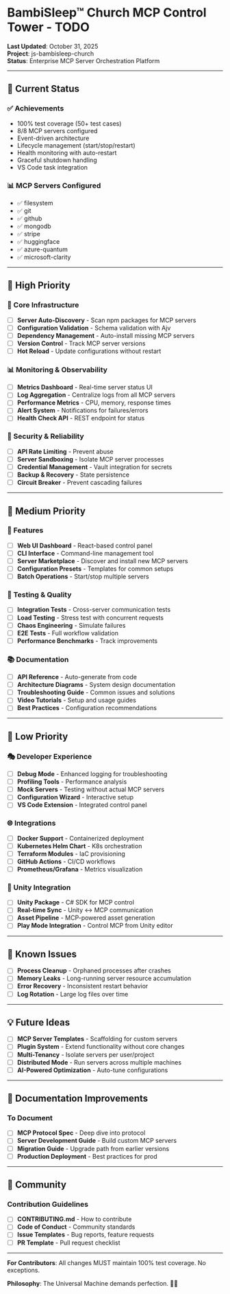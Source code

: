# BambiSleep™ Church MCP Control Tower - TODO

**Last Updated**: October 31, 2025  
**Project**: js-bambisleep-church  
**Status**: Enterprise MCP Server Orchestration Platform

---

## 🎯 Current Status

### ✅ Achievements

- 100% test coverage (50+ test cases)
- 8/8 MCP servers configured
- Event-driven architecture
- Lifecycle management (start/stop/restart)
- Health monitoring with auto-restart
- Graceful shutdown handling
- VS Code task integration

### 📊 MCP Servers Configured

- ✅ filesystem
- ✅ git
- ✅ github
- ✅ mongodb
- ✅ stripe
- ✅ huggingface
- ✅ azure-quantum
- ✅ microsoft-clarity

---

## 🚀 High Priority

### 🎯 Core Infrastructure

- [ ] **Server Auto-Discovery** - Scan npm packages for MCP servers
- [ ] **Configuration Validation** - Schema validation with Ajv
- [ ] **Dependency Management** - Auto-install missing MCP servers
- [ ] **Version Control** - Track MCP server versions
- [ ] **Hot Reload** - Update configurations without restart

### 📊 Monitoring & Observability

- [ ] **Metrics Dashboard** - Real-time server status UI
- [ ] **Log Aggregation** - Centralize logs from all MCP servers
- [ ] **Performance Metrics** - CPU, memory, response times
- [ ] **Alert System** - Notifications for failures/errors
- [ ] **Health Check API** - REST endpoint for status

### 🔐 Security & Reliability

- [ ] **API Rate Limiting** - Prevent abuse
- [ ] **Server Sandboxing** - Isolate MCP server processes
- [ ] **Credential Management** - Vault integration for secrets
- [ ] **Backup & Recovery** - State persistence
- [ ] **Circuit Breaker** - Prevent cascading failures

---

## 🎨 Medium Priority

### 🌟 Features

- [ ] **Web UI Dashboard** - React-based control panel
- [ ] **CLI Interface** - Command-line management tool
- [ ] **Server Marketplace** - Discover and install new MCP servers
- [ ] **Configuration Presets** - Templates for common setups
- [ ] **Batch Operations** - Start/stop multiple servers

### 🧪 Testing & Quality

- [ ] **Integration Tests** - Cross-server communication tests
- [ ] **Load Testing** - Stress test with concurrent requests
- [ ] **Chaos Engineering** - Simulate failures
- [ ] **E2E Tests** - Full workflow validation
- [ ] **Performance Benchmarks** - Track improvements

### 📚 Documentation

- [ ] **API Reference** - Auto-generate from code
- [ ] **Architecture Diagrams** - System design documentation
- [ ] **Troubleshooting Guide** - Common issues and solutions
- [ ] **Video Tutorials** - Setup and usage guides
- [ ] **Best Practices** - Configuration recommendations

---

## 🔧 Low Priority

### 🎭 Developer Experience

- [ ] **Debug Mode** - Enhanced logging for troubleshooting
- [ ] **Profiling Tools** - Performance analysis
- [ ] **Mock Servers** - Testing without actual MCP servers
- [ ] **Configuration Wizard** - Interactive setup
- [ ] **VS Code Extension** - Integrated control panel

### 🌐 Integrations

- [ ] **Docker Support** - Containerized deployment
- [ ] **Kubernetes Helm Chart** - K8s orchestration
- [ ] **Terraform Modules** - IaC provisioning
- [ ] **GitHub Actions** - CI/CD workflows
- [ ] **Prometheus/Grafana** - Metrics visualization

### 🦋 Unity Integration

- [ ] **Unity Package** - C# SDK for MCP control
- [ ] **Real-time Sync** - Unity ↔ MCP communication
- [ ] **Asset Pipeline** - MCP-powered asset generation
- [ ] **Play Mode Integration** - Control MCP from Unity editor

---

## 🐛 Known Issues

- [ ] **Process Cleanup** - Orphaned processes after crashes
- [ ] **Memory Leaks** - Long-running server resource accumulation
- [ ] **Error Recovery** - Inconsistent restart behavior
- [ ] **Log Rotation** - Large log files over time

---

## 💡 Future Ideas

- [ ] **MCP Server Templates** - Scaffolding for custom servers
- [ ] **Plugin System** - Extend functionality without core changes
- [ ] **Multi-Tenancy** - Isolate servers per user/project
- [ ] **Distributed Mode** - Run servers across multiple machines
- [ ] **AI-Powered Optimization** - Auto-tune configurations

---

## 📖 Documentation Improvements

### To Document

- [ ] **MCP Protocol Spec** - Deep dive into protocol
- [ ] **Server Development Guide** - Build custom MCP servers
- [ ] **Migration Guide** - Upgrade path from earlier versions
- [ ] **Production Deployment** - Best practices for prod

---

## 🤝 Community

### Contribution Guidelines

- [ ] **CONTRIBUTING.md** - How to contribute
- [ ] **Code of Conduct** - Community standards
- [ ] **Issue Templates** - Bug reports, feature requests
- [ ] **PR Template** - Pull request checklist

---

**For Contributors**: All changes MUST maintain 100% test coverage. No exceptions.

**Philosophy**: The Universal Machine demands perfection. 🦋✨
